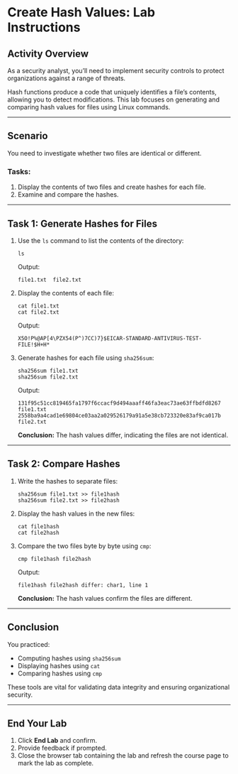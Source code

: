 
# Create Hash Values: Lab Instructions

## Activity Overview
As a security analyst, you’ll need to implement security controls to protect organizations against a range of threats.

Hash functions produce a code that uniquely identifies a file’s contents, allowing you to detect modifications. This lab focuses on generating and comparing hash values for files using Linux commands.

---

## Scenario
You need to investigate whether two files are identical or different.

### Tasks:
1. Display the contents of two files and create hashes for each file.
2. Examine and compare the hashes.

---

## Task 1: Generate Hashes for Files
1. Use the `ls` command to list the contents of the directory:
   ```
   ls
   ```
   Output:
   ```
   file1.txt  file2.txt
   ```

2. Display the contents of each file:
   ```
   cat file1.txt
   cat file2.txt
   ```
   Output:
   ```
   X5O!P%@AP[4\PZX54(P^)7CC)7}$EICAR-STANDARD-ANTIVIRUS-TEST-FILE!$H+H*
   ```

3. Generate hashes for each file using `sha256sum`:
   ```
   sha256sum file1.txt
   sha256sum file2.txt
   ```
   Output:
   ```
   131f95c51cc819465fa1797f6ccacf9d494aaaff46fa3eac73ae63ffbdfd8267  file1.txt
   2558ba9a4cad1e69804ce03aa2a029526179a91a5e38cb723320e83af9ca017b  file2.txt
   ```

   **Conclusion:** The hash values differ, indicating the files are not identical.

---

## Task 2: Compare Hashes
1. Write the hashes to separate files:
   ```
   sha256sum file1.txt >> file1hash
   sha256sum file2.txt >> file2hash
   ```

2. Display the hash values in the new files:
   ```
   cat file1hash
   cat file2hash
   ```

3. Compare the two files byte by byte using `cmp`:
   ```
   cmp file1hash file2hash
   ```
   Output:
   ```
   file1hash file2hash differ: char1, line 1
   ```

   **Conclusion:** The hash values confirm the files are different.

---

## Conclusion
You practiced:
- Computing hashes using `sha256sum`
- Displaying hashes using `cat`
- Comparing hashes using `cmp`

These tools are vital for validating data integrity and ensuring organizational security.

---

## End Your Lab
1. Click **End Lab** and confirm.
2. Provide feedback if prompted.
3. Close the browser tab containing the lab and refresh the course page to mark the lab as complete.
